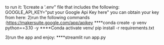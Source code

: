 to run it:
1)create a '.env" file that includes the following:
GOOGLE_API_KEY="put your Google Api Key here"
you can obtain your key from here: 
2)run the following commands :https://makersuite.google.com/app/apikey
****conda create -p venv python==3.10 -y
****Conda activate venv/
pip install -r requirements.txt

3)run the app and enjoy: ****streamlit run app.py
